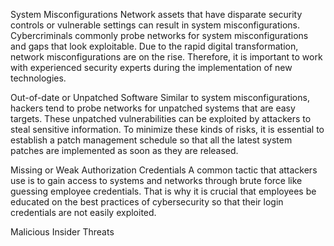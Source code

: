 ﻿System Misconfigurations
Network assets that have disparate security controls or vulnerable settings can result in system misconfigurations. Cybercriminals commonly probe networks for system misconfigurations and gaps that look exploitable. Due to the rapid digital transformation, network misconfigurations are on the rise. Therefore, it is important to work with experienced security experts during the implementation of new technologies.

Out-of-date or Unpatched Software
Similar to system misconfigurations, hackers tend to probe networks for unpatched systems that are easy targets. These unpatched vulnerabilities can be exploited by attackers to steal sensitive information. To minimize these kinds of risks, it is essential to establish a patch management schedule so that all the latest system patches are implemented as soon as they are released.

Missing or Weak Authorization Credentials
A common tactic that attackers use is to gain access to systems and networks through brute force like guessing employee credentials. That is why it is crucial that employees be educated on the best practices of cybersecurity so that their login credentials are not easily exploited.

Malicious Insider Threats
